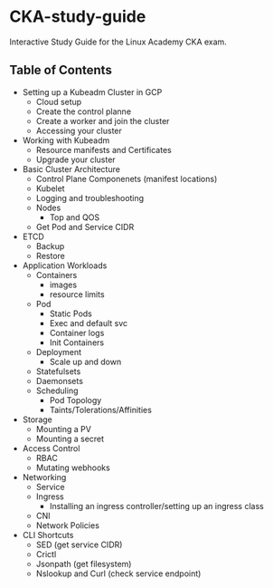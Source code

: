 # CKA-study-guide
Interactive Study Guide for the Linux Academy CKA exam.

## Table of Contents
- Setting up a Kubeadm Cluster in GCP
    - Cloud setup
    - Create the control planne
    - Create a worker and join the cluster
    - Accessing your cluster
- Working with Kubeadm
    - Resource manifests and Certificates
    - Upgrade your cluster
- Basic Cluster Architecture
    - Control Plane Componenets (manifest locations)
    - Kubelet 
    - Logging and troubleshooting
    - Nodes
       - Top and QOS
    - Get Pod and Service CIDR
- ETCD
    - Backup
    - Restore
- Application Workloads
    - Containers
      - images
      - resource limits
    - Pod
      - Static Pods
      - Exec and default svc
      - Container logs
      - Init Containers
    - Deployment
      - Scale up and down
    - Statefulsets
    - Daemonsets
    - Scheduling
      - Pod Topology
      - Taints/Tolerations/Affinities
- Storage
   - Mounting a PV
   - Mounting a secret
- Access Control
   - RBAC
   - Mutating webhooks
- Networking
   - Service
   - Ingress
       - Installing an ingress controller/setting up an ingress class
   - CNI
   - Network Policies
- CLI Shortcuts 
  - SED (get service CIDR)
  - Crictl
  - Jsonpath (get filesystem)
  - Nslookup and Curl (check service endpoint)
